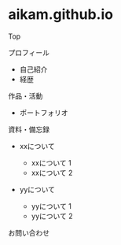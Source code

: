 # aikam.github.io

Top

プロフィール
- 自己紹介
- 経歴

作品・活動
- ポートフォリオ

資料・備忘録
- xxについて
    - xxについて 1
    - xxについて 2

- yyについて
    - yyについて 1
    - yyについて 2

お問い合わせ